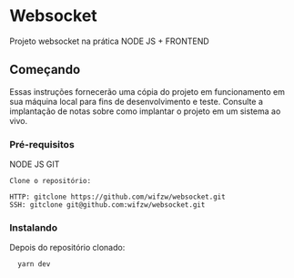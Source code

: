 # Websocket

Projeto websocket na prática NODE JS + FRONTEND

## Começando

Essas instruções fornecerão uma cópia do projeto em funcionamento em sua máquina local para fins de desenvolvimento e teste. Consulte a implantação de notas sobre como implantar o projeto em um sistema ao vivo.

### Pré-requisitos
NODE JS
GIT
```
Clone o repositório: 

HTTP: gitclone https://github.com/wifzw/websocket.git
SSH: gitclone git@github.com:wifzw/websocket.git
```

### Instalando

Depois do repositório clonado:

``` 
  yarn dev
```
